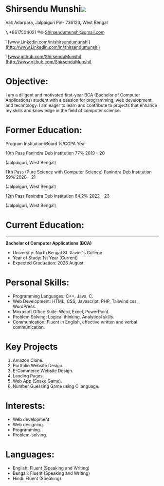 # **Shirsendu Munshi**![](RackMultipart20230813-1-r86odr_html_bfa02d7997c549d8.png)

Val: Adarpara, Jalpaiguri Pin- 736123, West Bengal

ϡ +8617504021 ®֍ [Shirsendumunshi@gmail.com](mailto:Shirsendumunshi@gmail.com)

ї [www.Linkedin.com/in/shirsendumunshi](http://www.Linkedin.com/in/shirsendumunshi)

ї [www.github.com/ShirsenduMunshi](http://www.github.com/ShirsenduMunshi)

# **Objective:**

I am a diligent and motivated first-year BCA (Bachelor of Computer Applications) student with a passion for programming, web development, and technology. I am eager to learn and contribute to projects that enhance my skills and knowledge in the field of computer science.

# **Former**  **Education:**

Program Institution/Board %/CGPA Year

10th Pass Fanindra Deb Institution 77% 2019 – 20

(Jalpaiguri, West Bengal)

11th Pass (Pure Science with Computer Science) Fanindra Deb Institution 59% 2020 – 21

(Jalpaiguri, West Bengal)

12th Pass Fanindra Deb Institution 64.2% 2022 – 23

(Jalpaiguri, West Bengal)

# **Current Education:**
***
**Bachelor of Computer Applications (BCA)**

- University: North Bengal St. Xavier's College
- Year of Study: 1st Year (Current)
- Expected Graduation: 2026 August.

# **Personal Skills:**

- Programming Languages: C++, Java, C.
- Web Development: HTML, CSS, Javascript, PHP, Tailwind css, WordPress.
- Microsoft Office Suite: Word, Excel, PowerPoint.
- Problem Solving: Logical thinking, Analytical skills.
- Communication: Fluent in English, effective written and verbal communication.

# **Key Projects**

1. Amazon Clone.
2. Portfolio Website Design.
3. E-Commerce Website Design.
4. Landing Pages.
5. Web App (Snake Game).
6. Number Guessing Game using C language.

# **Interests:**

- Web development.
- Web designing.
- Programming.
- Problem-solving.

# **Languages:**

- English: Fluent (Speaking and Writing)
- Bengali: Fluent (Speaking and Writing)
- Hindi: Fluent (Speaking)